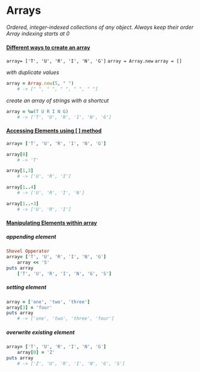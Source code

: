 # Arrays

*Ordered, integer-indexed collections of any object.*
*Always keep their order*
*Array indexing starts at 0*

#### <u>Different ways to create an array</u>

`array= ['T', 'U', 'R', 'I', 'N', 'G']`
`array = Array.new`
`array = []`

*with duplicate values*

```ruby
array = Array.new(5, " ")
	# -> [" ", " ", " ", " ", " "]
```

*create an array of strings with a shortcut*

```ruby
array = %w(T U R I N G)
	# -> ['T', 'U', 'R', 'I', 'N', 'G']
```

#### <u>Accessing Elements using [ ] method</u>

```ruby
array= ['T', 'U', 'R', 'I', 'N', 'G']
```

```ruby
array[0]
	# -> 'T'
```

```ruby
array[1,3]
	# -> ['U', 'R', 'I']
```

```ruby
array[1..4]
	# -> ['U', 'R', 'I', 'N']
```

```ruby
array[1..-3]
	# -> ['U', 'R', 'I']
```



#### <u>Manipulating Elements within array</u></u>

##### appending element

```ruby
Shovel Opperator
array= ['T', 'U', 'R', 'I', 'N', 'G']
	array << 'S'
puts array
	['T', 'U', 'R', 'I', 'N', 'G', 'S']
```

##### setting element

```ruby
array = ['one', 'two', 'three']
array[3] = 'four'
puts array
	# -> ['one', 'two', 'three', 'four']
```

##### overwrite existing element

```ruby
array= ['T', 'U', 'R', 'I', 'N', 'G']
	array[0] = 'Z'
puts array
	# -> ['Z', 'U', 'R', 'I', 'N', 'G', 'S']
```

